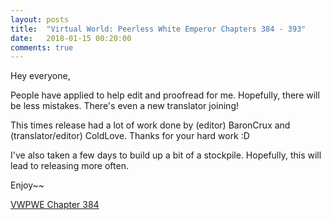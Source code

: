 ```yaml
---
layout: posts
title:  "Virtual World: Peerless White Emperor Chapters 384 - 393"
date:   2018-01-15 00:20:00
comments: true
---
```


Hey everyone,

People have applied to help edit and proofread for me. Hopefully, there will be less mistakes. There's even a new translator joining!

This times release had a lot of work done by (editor) BaronCrux and (translator/editor) ColdLove. Thanks for your hard work :D

I've also taken a few days to build up a bit of a stockpile. Hopefully, this will lead to releasing more often.

Enjoy~~

[VWPWE Chapter 384][vwpwe0384]

[vwpwe0384]: {{site.url}}/translations/vwpwe/0384
